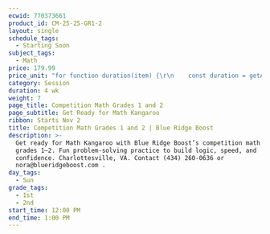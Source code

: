 ```yaml
---
ecwid: 770373661
product_id: CM-25-25-GR1-2
layout: single
schedule_tags:
  - Starting Soon
subject_tags:
  - Math
price: 179.99
price_unit: "for function duration(item) {\r\n    const duration = getAttributeValue(item, 'Duration (in weeks)');\r\n    if (isSession(item)) {\r\n       return `${duration} wk`;\r\n    } else if (isOngoing(item)) {\r\n        if (duration === undefined) {\r\n            return \"Flexible\";\r\n        } else if (duration <= 12) {\r\n            return \"2-3 mo\";\r\n        } else if (duration <= 24) {\r\n            return \"4-6 mo\";\r\n        } else {\r\n            return \"6+ mo\";\r\n        }\r\n    } else if (isSingle(item)) {\r\n        return \"1 wk\";\r\n    }\r\n} sessions"
category: Session
duration: 4 wk
weight: 7
page_title: Competition Math Grades 1 and 2
page_subtitle: Get Ready for Math Kangaroo
ribbon: Starts Nov 2
title: Competition Math Grades 1 and 2 | Blue Ridge Boost
description: >-
  Get ready for Math Kangaroo with Blue Ridge Boost’s competition math class for
  grades 1–2. Fun problem-solving practice to build logic, speed, and
  confidence. Charlottesville, VA. Contact (434) 260-0636 or
  nora@blueridgeboost.com .
day_tags:
  - Sun
grade_tags:
  - 1st
  - 2nd
start_time: 12:00 PM
end_time: 1:00 PM
---
```


